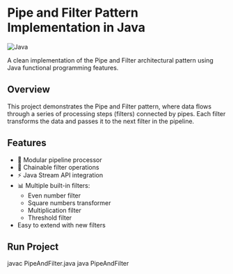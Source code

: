 # Pipe and Filter Pattern Implementation in Java

![Java](https://img.shields.io/badge/Java-17+-blue.svg)

A clean implementation of the Pipe and Filter architectural pattern using Java functional programming features.

## Overview

This project demonstrates the Pipe and Filter pattern, where data flows through a series of processing steps (filters) connected by pipes. Each filter transforms the data and passes it to the next filter in the pipeline.

## Features

- 🚀 Modular pipeline processor
- 🔄 Chainable filter operations
- ⚡ Java Stream API integration
- 📊 Multiple built-in filters:
  - Even number filter
  - Square numbers transformer
  - Multiplication filter
  - Threshold filter
- Easy to extend with new filters

## Run Project
javac PipeAndFilter.java
java PipeAndFilter